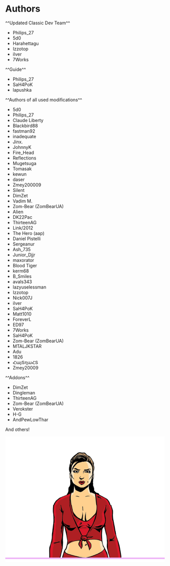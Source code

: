 # Authors

<!-- ![alt](../../assets/gta3/authors.png)  -->

^^Updated Classic Dev Team^^

- Philips_27
- 5d0
- Harahettagu
- Izzotop
- ilver
- 7Works

^^Guide^^

- Philips_27
- SaH4PoK
- lapushka

^^Authors of all used modifications^^

- 5d0
- Philips_27
- Claude Liberty
- Blackbird88
- fastman92
- inadequate
- Jinx.
- JohnnyK
- Fire_Head
- Reflections
- Mugetsuga
- Tomasak
- kewun
- daser
- Zmey200009
- Silent
- DimZet
- Vadim M.
- Zom-Bear (ZomBearUA)
- Alien
- DK22Pac
- ThirteenAG
- Link/2012
- The Hero (aap)
- Daniel Pistelli
- Sergeanur
- Ash_735
- Junior_Djjr
- maxorator
- Blood Tiger
- kerm68
- B_Smiles
- avals343
- lazyuselessman
- Izzotop
- Nick007J
- ilver
- SaH4PoK
- Matt1010
- ForeverL
- ED97
- 7Works
- SaH4PoK
- Zom-Bear (ZomBearUA)
- MTALJKSTAR
- Adu
- 1826
- ՀայՏղաՀՏ
- Zmey20009

^^Addons^^

- DimZet
- Dingleman
- ThirteenAG
- Zom-Bear (ZomBearUA)
- Verokster
- H-G
- AndPewLowThar

And others!

![alt](../../assets/gta3/char_0006.png)